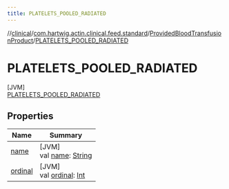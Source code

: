 ```yaml
---
title: PLATELETS_POOLED_RADIATED
---
```

//[clinical](../../../../index.html)/[com.hartwig.actin.clinical.feed.standard](../../index.html)/[ProvidedBloodTransfusionProduct](../index.html)/[PLATELETS_POOLED_RADIATED](index.html)



# PLATELETS_POOLED_RADIATED



[JVM]\
[PLATELETS_POOLED_RADIATED](index.html)



## Properties


| Name | Summary |
|---|---|
| [name](../../-provided-lab-unit/-n-o-n-e/index.html#-372974862%2FProperties%2F1757943785) | [JVM]<br>val [name](../../-provided-lab-unit/-n-o-n-e/index.html#-372974862%2FProperties%2F1757943785): [String](https://kotlinlang.org/api/latest/jvm/stdlib/kotlin/-string/index.html) |
| [ordinal](../../-provided-lab-unit/-n-o-n-e/index.html#-739389684%2FProperties%2F1757943785) | [JVM]<br>val [ordinal](../../-provided-lab-unit/-n-o-n-e/index.html#-739389684%2FProperties%2F1757943785): [Int](https://kotlinlang.org/api/latest/jvm/stdlib/kotlin/-int/index.html) |

